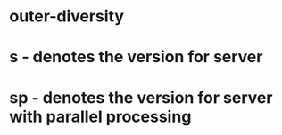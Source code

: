# outer-diversity

# s - denotes the version for server
# sp - denotes the version for server with parallel processing